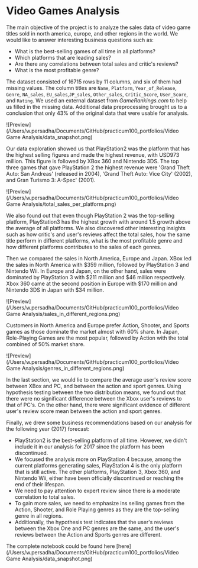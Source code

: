# Video Games Analysis

The main objective of the project is to analyze the sales data of video game titles sold in north america, europe,
and other regions in the world. We would like to answer interesting business questions such as:
- What is the best-selling games of all time in all platforms?
- Which platforms that are leading sales? 
- Are there any correlations between total sales and critic's reviews?
- What is the most profitable genre?

The dataset consisted of 16715 rows by 11 columns, and six of them had missing values. 
The column titles are `Name`, `Platform`, `Year_of_Release`, `Genre`, `NA_sales`, `EU_sales`,`JP_sales`, `Other_sales`, 
`Critic_Score`, `User_Score`, and `Rating`. We used an external dataset from _GameRankings.com_ to help us filled in the missing data. 
Additional data preprocessing brought us to a conclusion that only 43% of the original data that were usable for analysis.

![Preview](/Users/w.persadha/Documents/GitHub/practicum100_portfolios/Video Game Analysis/data_snapshot.png)

Our data exploration showed us that PlayStation2 was the platform that has the highest selling figures and made the
highest revenue, with USD973 million. This figure is followed by XBox 360 and Nintendo 3DS. The top three games that 
gave PlayStation 2 the highest revenue were 'Grand Theft Auto: San Andreas' (released in 2004), 'Grand Theft Auto: Vice City' (2002), and Gran Turismo 3: A-Spec' (2001).  


![Preview](/Users/w.persadha/Documents/GitHub/practicum100_portfolios/Video Game Analysis/total_sales_per_platform.png)

We also found out that even though PlayStation 2 was the top-selling platform, PlayStation3 has the highest growth with 
around 1.5 growth above the average of all platforms. We also discovered other interesting insights such as how
critic's and user's reviews affect the total sales, how the same title perform in different platforms, what is the 
most profitable genre and how different platforms contributes to the sales of each genres.

Then we compared the sales in North America, Europe and Japan. XBox led the sales in North America with $359 million, 
followed by PlayStation 3 and Nintendo Wii. In Europe and Japan, on the other hand, sales were dominated by PlayStation 3
with $211 million and $46 million respectively. Xbox 360 came at the second position in Europe with $170 million and 
Nintendo 3DS in Japan with $34 million.

![Preview](/Users/w.persadha/Documents/GitHub/practicum100_portfolios/Video Game Analysis/sales_in_different_regions.png)


Customers in North America and Europe prefer Action, Shooter, and Sports games as those dominate the market almost with 60% share. 
In Japan, Role-Playing Games are the most popular, followed by Action with the total combined of 50% market share.

![Preview](/Users/w.persadha/Documents/GitHub/practicum100_portfolios/Video Game Analysis/genres_in_different_regions.png)

In the last section, we would lie to compare the average user's review score between XBox and PC, 
and between the action and sport genres. Using hypothesis testing between the two distribution means, we found out that 
there were no significant difference between the Xbox user's reviews to that of PC's. On the other hand, 
there were significant evidence of different user's review score mean between the action and sport genres.

Finally, we drew some business recommendations based on our analysis for the following year (2017) forecast:

- PlayStation2 is the best-selling platform of all time. However, we didn't include it in our analysis for 2017 since the platform has been discontinued.
- We focused the analysis more on PlayStation 4 because, among the current platforms generating sales, PlayStation 4 is the only platform that is still active. The other platforms, PlayStation 3, Xbox 360, and Nintendo Wii, either have been officially discontinued or reaching the end of their lifespan.
- We need to pay attention to expert review since there is a moderate correlation to total sales.
- To gain more sales, we need to emphasize ins selling games from the Action, Shooter, and Role Playing genres as they are the top-selling genre in all regions.
- Additionally, the hypothesis test indicates that the user's reviews between the Xbox One and PC genres are the same, and the user's reviews between the Action and Sports genres are different.

The complete notebook could be found here [here](/Users/w.persadha/Documents/GitHub/practicum100_portfolios/Video Game Analysis/data_snapshot.png)